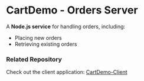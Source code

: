 # CartDemo - Orders Server  

A **Node.js service** for handling orders, including:  
- Placing new orders  
- Retrieving existing orders  

### Related Repository  
Check out the client application: [CartDemo-Client](https://github.com/citizen-dror/CartDemo-Client)  
